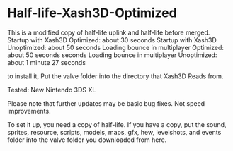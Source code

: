 # Half-life-Xash3D-Optimized
This is a modified copy of half-life uplink and half-life before merged.  Startup with Xash3D Optimized: about 30 seconds  Startup with Xash3D Unoptimized: about 50 seconds  Loading bounce in multiplayer Optimized: about 50 seconds seconds  Loading bounce in multiplayer Unoptimized: about 1 minute 27 seconds

to install it, Put the valve folder into the directory that Xash3D Reads from.

Tested: New Nintendo 3DS XL

Please note that further updates may be basic bug fixes. Not speed improvements.

To set it up, you need a copy of half-life. If you have a copy, put the sound, sprites, resource, scripts, models, maps, gfx, hew, levelshots, and events folder into the valve folder you downloaded from here.
